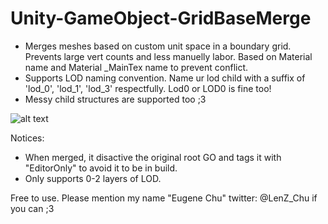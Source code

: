 # Unity-GameObject-GridBaseMerge
 - Merges meshes based on custom unit space in a boundary grid. Prevents large vert counts and less manuelly labor.
Based on Material name and Material _MainTex name to prevent conflict.
 - Supports LOD naming convention. Name ur lod child with a suffix of 'lod_0', 'lod_1', 'lod_3' respectfully. Lod0 or LOD0 is fine too!
 - Messy child structures are supported too ;3

![alt text](https://pbs.twimg.com/media/DRSO4rVVoAAVa_a.jpg:large)

  Notices:
  - When merged, it disactive the original root GO and tags it with "EditorOnly" to avoid it to be in build.
  - Only supports 0-2 layers of LOD.

Free to use. Please mention my name "Eugene Chu" twitter: @LenZ_Chu if you can ;3
